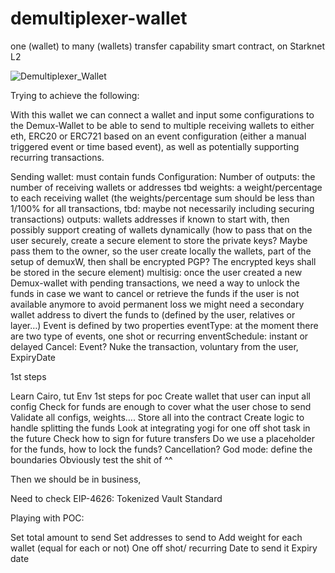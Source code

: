 # demultiplexer-wallet
one (wallet) to many (wallets) transfer capability smart contract, on Starknet L2

![Demultiplexer_Wallet](./resources/demultiplexer.png)

Trying to achieve the following:

With this wallet we can connect a wallet and input some configurations to the Demux-Wallet to be able to send to multiple receiving wallets to either eth, ERC20 or ERC721 based on an event configuration (either a manual triggered event or time based event), as well as potentially supporting recurring transactions.

Sending wallet: must contain funds
Configuration: 
Number of outputs: the number of receiving wallets or addresses tbd
weights: a weight/percentage to each receiving wallet (the weights/percentage sum should be less than 1/100% for all transactions, tbd: maybe not necessarily including securing transactions)
outputs: wallets addresses if known to start with, then possibly support creating of wallets dynamically (how to pass that on the user securely, create a secure element to store the private keys? Maybe pass them to the owner, so the user create locally the wallets, part of the setup of demuxW, then shall be encrypted PGP? The encrypted keys shall be stored in the secure element)
multisig: once the user created a new Demux-wallet with pending transactions, we need a way to unlock the funds in case we want to cancel or retrieve the funds if the user is not available anymore to avoid permanent loss we might need a secondary wallet address to divert the funds to (defined by the user, relatives or layer…)
Event is defined by two properties
eventType: at the moment there are two type of events, one shot or recurring
enventSchedule: instant or delayed
Cancel: 
Event? Nuke the transaction, voluntary from the user, 
ExpiryDate







1st steps

Learn Cairo, tut
Env
1st steps for poc
Create wallet that user can input all config
Check for funds are enough to cover what the user chose to send
Validate all configs, weights….
Store all into the contract
Create logic to handle splitting the funds
Look at integrating yogi for one off shot task in the future
Check how to sign for future transfers
Do we use a placeholder for the funds, how to lock the funds?
Cancellation? God mode: define the boundaries
Obviously test the shit of ^^

Then we should be in business,


Need to check EIP-4626: Tokenized Vault Standard 


Playing with POC:

Set total amount to send
Set addresses to send to
Add weight for each wallet (equal for each or not)
One off shot/ recurring
Date to send it
Expiry date


